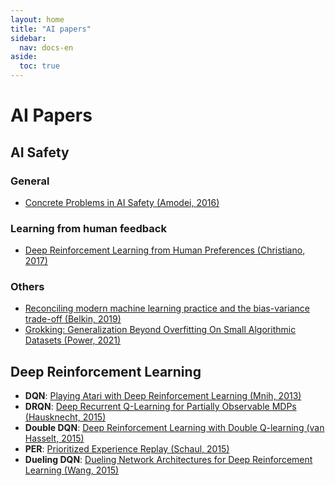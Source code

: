 ```yaml
---
layout: home
title: "AI papers"
sidebar:
  nav: docs-en
aside:
  toc: true
---
```

# AI Papers
## AI Safety
### General
- [Concrete Problems in AI Safety (Amodei, 2016)](/personal-notes/2021/12/07/concrete-problems-in-AI-safety.html)

### Learning from human feedback
- [Deep Reinforcement Learning from Human Preferences (Christiano, 2017)](/personal-notes/2021/12/11/deep-reinforcement-learning-from-human-preferences.html)

### Others
- [Reconciling modern machine learning practice and the bias-variance trade-off (Belkin, 2019)](/personal-notes/2021/12/16/reconciling-modern-machine-learning-practice-and-the-bias-variance-tradeoff.html)
- [Grokking: Generalization Beyond Overfitting On Small Algorithmic Datasets (Power, 2021)](/personal-notes/2021/12/16/grokking.html)

## Deep Reinforcement Learning
- **DQN**: [Playing Atari with Deep Reinforcement Learning (Mnih, 2013)](/personal-notes/2021/12/20/playing-atari-with-deep-reinforcement-learning.html)
- **DRQN**: [Deep Recurrent Q-Learning for Partially Observable MDPs (Hausknecht, 2015)](/personal-notes/2022/03/24/deep-recurrent-Q-learning-for-partially-observable-MDPs.html)
- **Double DQN**: [Deep Reinforcement Learning with Double Q-learning (van Hasselt, 2015)](/personal-notes/2022/03/25/deep-reinforcement-learning-with-double-Q-learning)
- **PER**: [Prioritized Experience Replay (Schaul, 2015)](/personal-notes/2022/03/25/prioritized-experience-replay.html)
- **Dueling DQN**: [Dueling Network Architectures for Deep Reinforcement Learning (Wang, 2015)](/personal-notes/2022/03/25/dueling-network-architectures-for-deep-reinforcement-learning)